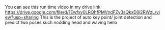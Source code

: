 You can see this run time video in my drive link
https://drive.google.com/file/d/1Ewfxv0LRQhfPMVndFZv3sQkxD0i2RWzL/view?usp=sharing
This is the project of auto key point/ joint detection and predict two poses such  nodding head and waving hello
